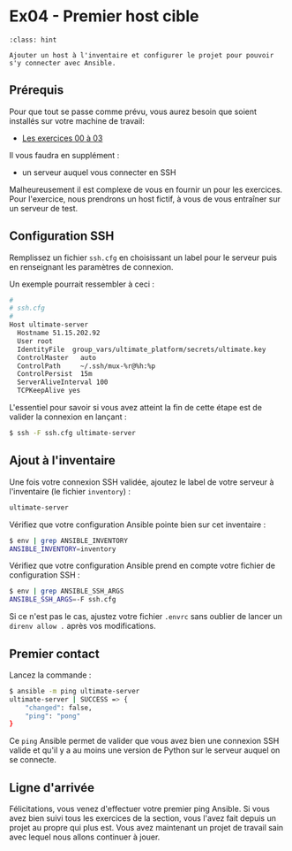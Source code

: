 # Ex04 - Premier host cible

```{admonition} Objectif
:class: hint

Ajouter un host à l'inventaire et configurer le projet pour pouvoir s'y connecter avec Ansible.
```

## Prérequis

Pour que tout se passe comme prévu, vous aurez besoin que soient installés sur votre machine de travail:

* [Les exercices 00 à 03](__index.md)

Il vous faudra en supplément :

* un serveur auquel vous connecter en SSH

Malheureusement il est complexe de vous en fournir un pour les exercices. Pour l'exercice, nous prendrons un host
fictif, à vous de vous entraîner sur un serveur de test.

## Configuration SSH

Remplissez un fichier `ssh.cfg` en choisissant un label pour le serveur puis en renseignant les paramètres de connexion.

Un exemple pourrait ressembler à ceci :

```bash
#
# ssh.cfg
#
Host ultimate-server
  Hostname 51.15.202.92
  User root
  IdentityFile  group_vars/ultimate_platform/secrets/ultimate.key
  ControlMaster   auto
  ControlPath     ~/.ssh/mux-%r@%h:%p
  ControlPersist  15m
  ServerAliveInterval 100
  TCPKeepAlive yes
```

L'essentiel pour savoir si vous avez atteint la fin de cette étape est de valider la connexion en lançant :

```bash session
$ ssh -F ssh.cfg ultimate-server
```

## Ajout à l'inventaire

Une fois votre connexion SSH validée, ajoutez le label de votre serveur à l'inventaire (le fichier `inventory`) :

```bash
ultimate-server
```

Vérifiez que votre configuration Ansible pointe bien sur cet inventaire :

```bash session
$ env | grep ANSIBLE_INVENTORY
ANSIBLE_INVENTORY=inventory
```

Vérifiez que votre configuration Ansible prend en compte votre fichier de configuration SSH :

```bash session
$ env | grep ANSIBLE_SSH_ARGS
ANSIBLE_SSH_ARGS=-F ssh.cfg
```

Si ce n'est pas le cas, ajustez votre fichier `.envrc` sans oublier de lancer un `direnv allow .` après vos modifications.


## Premier contact

Lancez la commande :

```bash session
$ ansible -m ping ultimate-server
ultimate-server | SUCCESS => {
    "changed": false,
    "ping": "pong"
}
```

Ce `ping` Ansible permet de valider que vous avez bien une connexion SSH valide et qu'il y a au moins une version de Python
sur le serveur auquel on se connecte.


## Ligne d'arrivée

Félicitations, vous venez d'effectuer votre premier ping Ansible. Si vous avez bien suivi tous les exercices de la section, vous
l'avez fait depuis un projet au propre qui plus est. Vous avez maintenant un projet de travail sain avec lequel 
nous allons continuer à jouer.
